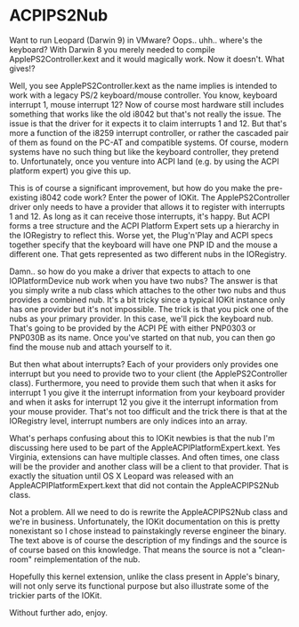 ACPIPS2Nub
==========

Want to run Leopard (Darwin 9) in VMware? Oops.. uhh.. where's the keyboard? With Darwin 8 you merely needed to compile ApplePS2Controller.kext and it would magically work. Now it doesn't. What gives!?

Well, you see ApplePS2Controller.kext as the name implies is intended to work with a legacy PS/2 keyboard/mouse controller. You know, keyboard interrupt 1, mouse interrupt 12? Now of course most hardware still includes something that works like the old i8042 but that's not really the issue. The issue is that the driver for it expects it to claim interrupts 1 and 12. But that's more a function of the i8259 interrupt controller, or rather the cascaded pair of them as found on the PC-AT and compatible systems. Of course, modern systems have no such thing but like the keyboard controller, they pretend to. Unfortunately, once you venture into ACPI land (e.g. by using the ACPI platform expert) you give this up.

This is of course a significant improvement, but how do you make the pre-existing i8042 code work? Enter the power of IOKit. The ApplePS2Controller driver only needs to have a provider that allows it to register with interrupts 1 and 12. As long as it can receive those interrupts, it's happy. But ACPI forms a tree structure and the ACPI Platform Expert sets up a hierarchy in the IORegistry to reflect this. Worse yet, the Plug'n'Play and ACPI specs together specify that the keyboard will have one PNP ID and the mouse a different one. That gets represented as two different nubs in the IORegistry.

Damn.. so how do you make a driver that expects to attach to one IOPlatformDevice nub work when you have two nubs? The answer is that you simply write a nub class which attaches to the other two nubs and thus provides a combined nub. It's a bit tricky since a typical IOKit instance only has one provider but it's not impossible. The trick is that you pick one of the nubs as your primary provider. In this case, we'll pick the keyboard nub. That's going to be provided by the ACPI PE with either PNP0303 or PNP030B as its name. Once you've started on that nub, you can then go find the mouse nub and attach yourself to it.

But then what about interrupts? Each of your providers only provides one interrupt but you need to provide two to your client (the ApplePS2Controller class). Furthermore, you need to provide them such that when it asks for interrupt 1 you give it the interrupt information from your keyboard provider and when it asks for interrupt 12 you give it the interrupt information from your mouse provider. That's not too difficult and the trick there is that at the IORegistry level, interrupt numbers are only indices into an array.

What's perhaps confusing about this to IOKit newbies is that the nub I'm discussing here used to be part of the AppleACPIPlatformExpert.kext. Yes Virginia, extensions can have multiple classes. And often times, one class will be the provider and another class will be a client to that provider. That is exactly the situation until OS X Leopard was released with an AppleACPIPlatformExpert.kext that did not contain the AppleACPIPS2Nub class.

Not a problem. All we need to do is rewrite the AppleACPIPS2Nub class and we're in business. Unfortunately, the IOKit documentation on this is pretty nonexistant so I chose instead to painstakingly reverse engineer the binary. The text above is of course the description of my findings and the source is of course based on this knowledge. That means the source is not a "clean-room" reimplementation of the nub.

Hopefully this kernel extension, unlike the class present in Apple's binary, will not only serve its functional purpose but also illustrate some of the trickier parts of the IOKit.

Without further ado, enjoy.